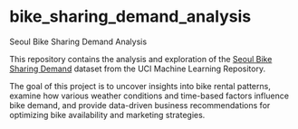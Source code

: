 # bike_sharing_demand_analysis

Seoul Bike Sharing Demand Analysis

This repository contains the analysis and exploration of the [Seoul Bike Sharing Demand](https://archive.ics.uci.edu/ml/datasets/Seoul+Bike+Sharing+Demand)
dataset from the UCI Machine Learning Repository.

The goal of this project is to uncover insights into bike rental patterns, examine how various weather conditions and time-based factors influence bike demand, and provide data-driven business recommendations for optimizing bike availability and marketing strategies.
